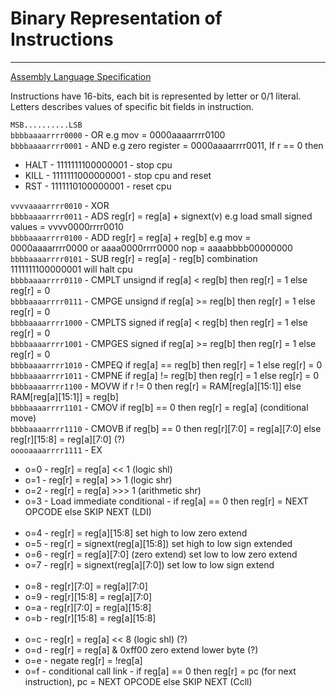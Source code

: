 # Binary Representation of Instructions
___
[Assembly Language Specification](assembly.md)

Instructions have 16-bits, each bit is represented by letter or 0/1 literal. Letters describes
values of specific bit fields in instruction.


`MSB..........LSB`<br>
`bbbbaaaarrrr0000` - OR		e.g mov = 0000aaaarrrr0100<br>
`bbbbaaaarrrr0001` - AND		e.g zero register = 0000aaaarrrr0011, If r == 0 then<br>
  * HALT - 1111111100000001 - stop cpu
  * KILL - 1111111000000001 - stop cpu and reset
  * RST -  1111110100000001 - reset cpu<br>

`vvvvaaaarrrr0010` - XOR<br>
`bbbbaaaarrrr0011` - ADS reg[r] = reg[a] + signext(v)  e.g load small signed values = vvvv0000rrrr0010<br>
`bbbbaaaarrrr0100` - ADD reg[r] = reg[a] + reg[b] e.g mov = 0000aaaarrrr0000 or aaaa0000rrrr0000 nop = aaaabbbb00000000 <br>
`bbbbaaaarrrr0101` - SUB reg[r] = reg[a] - reg[b]   combination 1111111100000001 will halt cpu<br>
`bbbbaaaarrrr0110` - CMPLT unsignd if reg[a] <  reg[b] then reg[r] = 1 else reg[r] = 0<br>
`bbbbaaaarrrr0111` - CMPGE unsignd if reg[a] >= reg[b] then reg[r] = 1 else reg[r] = 0<br>
`bbbbaaaarrrr1000` - CMPLTS signed if reg[a] <  reg[b] then reg[r] = 1 else reg[r] = 0<br>
`bbbbaaaarrrr1001` - CMPGES signed if reg[a] >= reg[b] then reg[r] = 1 else reg[r] = 0<br>
`bbbbaaaarrrr1010` - CMPEQ         if reg[a] == reg[b] then reg[r] = 1 else reg[r] = 0<br>
`bbbbaaaarrrr1011` - CMPNE         if reg[a] != reg[b] then reg[r] = 1 else reg[r] = 0<br>
`bbbbaaaarrrr1100` - MOVW if r != 0 then reg[r] = RAM[reg[a][15:1]] else RAM[reg[a][15:1]] = reg[b]<br>
`bbbbaaaarrrr1101` - CMOV if reg[b] == 0 then reg[r] = reg[a] (conditional move)<br>
`bbbbaaaarrrr1110` - CMOVB if reg[b] == 0 then reg[r][7:0] = reg[a][7:0] else reg[r][15:8] = reg[a][7:0] (?)<br>
`ooooaaaarrrr1111` - EX<br>
* o=0 - reg[r] = reg[a] << 1 (logic shl)<br>
* o=1 - reg[r] = reg[a] >> 1 (logic shr)<br>
* o=2 - reg[r] = reg[a] >>> 1 (arithmetic shr)<br>
* o=3 - Load immediate conditional - if reg[a] == 0 then reg[r] = NEXT OPCODE else SKIP NEXT (LDI)<br>
  <br>
* o=4 - reg[r] = reg[a][15:8] set high to low zero extend<br>
* o=5 - reg[r] = signext(reg[a][15:8]) set high to low sign extended<br>
* o=6 - reg[r] = reg[a][7:0] (zero extend) set low to low zero extend<br>
* o=7 - reg[r] = signext(reg[a][7:0]) set low to low sign extend<br>
  <br>
* o=8 - reg[r][7:0] = reg[a][7:0]<br>
* o=9 - reg[r][15:8] = reg[a][7:0]<br>
* o=a - reg[r][7:0] = reg[a][15:8]<br>
* o=b - reg[r][15:8] = reg[a][15:8]<br>
  <br>
* o=c - reg[r] = reg[a] << 8 (logic shl) (?)<br>
* o=d - reg[r] = reg[a] & 0xff00 zero extend lower byte (?)<br>
* o=e - negate   reg[r] = !reg[a]<br>
* o=f - conditional call link  - if reg[a] == 0 then reg[r] = pc (for next instruction), pc = NEXT OPCODE else SKIP NEXT (Ccll)